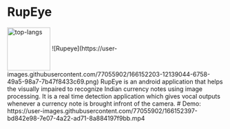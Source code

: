 # RupEye
 <img align="center" src="https://user-images.githubusercontent.com/77055902/166152203-12139044-6758-49a5-98a7-7b47f8433c69.png" alt="top-langs" width="100" height="100"/>
![Rupeye](https://user-images.githubusercontent.com/77055902/166152203-12139044-6758-49a5-98a7-7b47f8433c69.png)
RupEye is an android application that helps the visually impaired to recognize Indian currency notes using image processing.
It is a real time detection application which gives vocal outputs whenever a currency note is brought infront of the camera.
# Demo:
https://user-images.githubusercontent.com/77055902/166152397-bd842e98-7e07-4a22-ad71-8a884197f9bb.mp4
